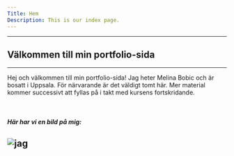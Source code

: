 ```yaml
---
Title: Hem
Description: This is our index page.
---
```


---
## Välkommen till min portfolio-sida
---

Hej och välkommen till min portfolio-sida! Jag heter Melina Bobic och är bosatt i Uppsala. För närvarande är det väldigt tomt här. Mer material kommer successivt att fyllas på i takt med kursens fortskridande.  

<br>

#### *Här har vi en bild på mig:*

![jag](%assets_url%/img/jag.jpg)
---
